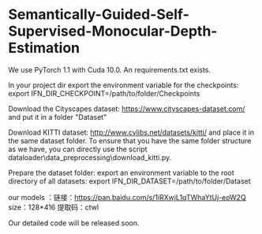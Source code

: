 # Semantically-Guided-Self-Supervised-Monocular-Depth-Estimation
We use PyTorch 1.1 with Cuda 10.0. An requirements.txt  exists. 


In your project dir export the environment variable for the checkpoints: export IFN_DIR_CHECKPOINT=/path/to/folder/Checkpoints

Download the Cityscapes dataset: https://www.cityscapes-dataset.com/ and put it in a folder "Dataset"

Download KITTI dataset: http://www.cvlibs.net/datasets/kitti/ and place it in the same dataset folder. To ensure that you have the same folder structure as we have, you can directly use the script dataloader\data_preprocessing\download_kitti.py.

Prepare the dataset folder:
export an environment variable to the root directory of all datasets: export IFN_DIR_DATASET=/path/to/folder/Dataset




our models ：链接：https://pan.baidu.com/s/1iRXwjL1qTWhaYtUj-eoW2Q size：128*416
提取码：ctwl


Our detailed code will be released soon.
